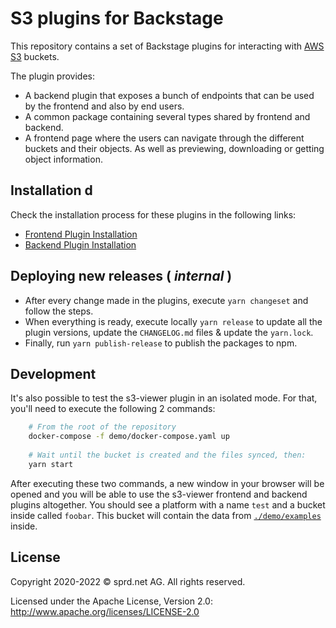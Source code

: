 # S3 plugins for Backstage

This repository contains a set of Backstage plugins for interacting with [AWS S3](https://aws.amazon.com/s3/) buckets.

The plugin provides:

- A backend plugin that exposes a bunch of endpoints that can be used by the frontend and also by end users.
- A common package containing several types shared by frontend and backend.
- A frontend page where the users can navigate through the different buckets and their objects. As well as previewing, downloading or getting object information.

## Installation d

Check the installation process for these plugins in the following links:

- [Frontend Plugin Installation](./plugins/s3-viewer/README.md)
- [Backend Plugin Installation](./plugins/s3-viewer-backend/README.md)

## Deploying new releases ( _internal_ )

- After every change made in the plugins, execute `yarn changeset` and follow the steps.
- When everything is ready, execute locally `yarn release` to update all the plugin versions, update the `CHANGELOG.md` files & update the `yarn.lock`.
- Finally, run `yarn publish-release` to publish the packages to npm.

## Development

It's also possible to test the s3-viewer plugin in an isolated mode. For that, you'll need to execute the following 2 commands:

```sh
    # From the root of the repository
    docker-compose -f demo/docker-compose.yaml up
    
    # Wait until the bucket is created and the files synced, then:
    yarn start
```

After executing these two commands, a new window in your browser will be opened and you will be able to use the s3-viewer frontend and backend plugins altogether. You should see a platform with a name `test` and a bucket inside called `foobar`. This bucket will contain the data from [`./demo/examples`](./demo/examples/) inside.

## License

Copyright 2020-2022 © sprd.net AG. All rights reserved.

Licensed under the Apache License, Version 2.0: http://www.apache.org/licenses/LICENSE-2.0